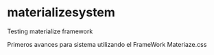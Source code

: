 # materializesystem
Testing materialize framework

Primeros avances para sistema utilizando el FrameWork Materiaze.css
